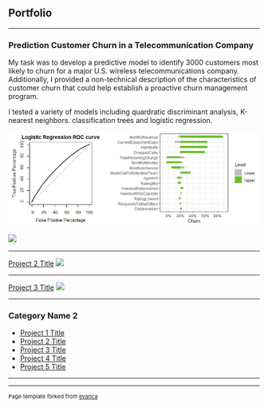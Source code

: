 ## Portfolio

---

### Prediction Customer Churn in a Telecommunication Company

My task was to develop a predictive model to identify 3000 customers most likely to churn for a major U.S. wireless telecommunications company. Additionally, I provided a non-technical description of the characteristics of customer churn that could help establish a proactive churn management program.

I tested a variety of models including quardratic discriminant analysis, K-nearest neighbors. classification trees and logistic regression.

<img src="Projects/Predicting Customer Churn/Image for churn.jpg?raw=true"/>

[![](https://img.shields.io/badge/-R-white?logo=data%3Aimage%2Fpng%3Bbase64%2CiVBORw0KGgoAAAANSUhEUgAAAA4AAAALCAMAAAB4W0xQAAAA6lBMVEVHcEy2uLyko6e0tbkgaL4eZbcgZbi7vsGgoaa4ur0iZ7ohZ7oiab4kar8fZbkZYLEdY7bAwsWrrLG0trqnp6q2uLujpKmsrbKpqq%2FPw7e3ub20trpafaqZmZ8uarMeZLchZrpwkbpeiLusrbG%2BwMO8vsK%2FwcS%2FwcS5u76xsra9v8Kioaa7vcBJerV5jqqoqa6UkpePj5epsbwYXas4bKk9b6uYmJ6eo6x8j6qvsLSztbkbZsKAlrIka8EiaLsfZbgfZbcjab0YXqwTX7YjZK8XXasbYbFogqQYXq5ngKJNdqlthKQaYK%2Bxs7fb4pIiAAAATXRSTlMAEzzURf%2F2%2FhH9%2Bv3i%2B9r%2B8Tz5inHpzFvsCfWzlbO04rRCNKDbwLxg98Ow9d9n8Lx3dGIFNKLHop7h4jpg2EsiycPkL%2Bk92oeUVuXAgXKWGLcAAACVSURBVAjXHc1DAsNQFEDRFzv5ja3ats3sfzv97Z2d0QUAot7q%2BP4qcHjAlWocJ1gUtXT7JFaFE4JRlufZZm6TUOUEw1tvZVlW00UEDYEigFaUY4qYeAZW0fQw2d3%2BwMQRGIXuAC1Kicom4QCIsu6aXVFSWTQd4hVv2u2eJL5f2mXyGwNPhhJ7f960x%2FhvoBE6w0c7Xb%2BenA8cDRxUIgAAAABJRU5ErkJggg%3D%3D)](#)

---
[Project 2 Title](/pdf/sample_presentation.pdf)
<img src="images/dummy_thumbnail.jpg?raw=true"/>

---
[Project 3 Title](http://example.com/)
<img src="images/dummy_thumbnail.jpg?raw=true"/>

---

### Category Name 2

- [Project 1 Title](http://example.com/)
- [Project 2 Title](http://example.com/)
- [Project 3 Title](http://example.com/)
- [Project 4 Title](http://example.com/)
- [Project 5 Title](http://example.com/)

---




---
<p style="font-size:11px">Page template forked from <a href="https://github.com/evanca/quick-portfolio">evanca</a></p>
<!-- Remove above link if you don't want to attibute -->
